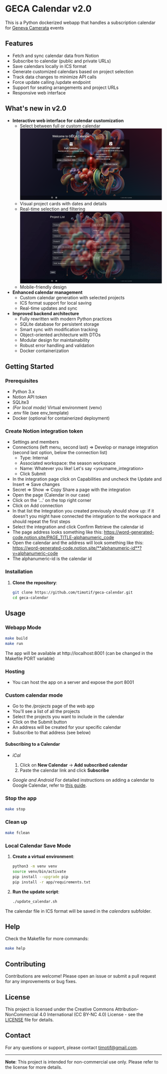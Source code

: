 # GECA Calendar v2.0
This is a Python dockerized webapp that handles a subscription calendar for [Geneva Camerata](https://genevacamerata.com/en) events

## Features
- Fetch and sync calendar data from Notion
- Subscribe to calendar (public and private URLs)
- Save calendars locally in ICS format
- Generate customized calendars based on project selection
- Track data changes to minimize API calls
- Force update calling /update endpoint
- Support for seating arrangements and project URLs
- Responsive web interface

## What's new in v2.0
- **Interactive web interface for calendar customization**
  - Select between full or custom calendar
![Main Page](screenshots/main_page.png)
  - Visual project cards with dates and details
  - Real-time selection and filtering
![Project Page](screenshots/projects_page.gif)
  - Mobile-friendly design
- **Enhanced calendar management**
  - Custom calendar generation with selected projects
  - ICS format support for local saving
  - Real-time updates and sync
- **Improved backend architecture**
  - Fully rewritten with modern Python practices
  - SQLite database for persistent storage
  - Smart sync with modification tracking
  - Object-oriented architecture with DTOs
  - Modular design for maintainability
  - Robust error handling and validation
  - Docker containerization

## Getting Started

### Prerequisites

- Python 3.x
- Notion API token
- SQLite3
- *(For local mode)* Virtual environment (venv)
- .env file (see env_template)
- Docker (optional for containerized deployment)

### Create Notion integration token
- Settings and members
- Connections (left menu, second last) => Develop or manage integration (second last option, below the connection list)
    + Type: Internal
    + Associated workspace: the season workspace
    + Name: Whatever you like! Let's say <yourname_integration>
    + Click Submit
- In the integration page click on Capabilities and uncheck the Update and Insert => Save changes
- Secret => Show => Copy
Share a page with the integration
- Open the page (Calendar in our case)
- Click on the '...' on the top right corner
- Click on Add connection
- In that list the Integration you created previously should show up: if it doesn't you might have connected the integration to the workspace and should repeat the first steps
- Select the integration and click Confirm
Retrieve the calendar id
- The page address looks something like this: https://word-generated-code.notion.site/PAGE_TITLE-alphanumeric_code
- Open the calendar and the address will look something like this: https://word-generated-code.notion.site/**alphanumeric-id**?v=alphanumeric-code
- The alphanumeric-id is the calendar id


### Installation

1. **Clone the repository**:
   ```bash
   git clone https://github.com/timotif/geca-calendar.git
   cd geca-calendar
   ```

## Usage
### Webapp Mode
```bash
make build
make run
```
The app will be available at http://localhost:8001 (can be changed in the Makefile PORT variable)

### Hosting
- You can host the app on a server and expose the port 8001

### Custom calendar mode
- Go to the _/projects_ page of the web app
- You'll see a list of all the projects
- Select the projects you want to include in the calendar
- Click on the Submit button
- An address will be created for your specific calendar
- Subscribe to that address (see below)

#### Subscribing to a Calendar
- *iCal*
  1. Click on **New Calendar** -> **Add subscribed calendar**
  2. Paste the calendar link and click **Subscribe**

- *Google and Android*
For detailed instructions on adding a calendar to Google Calendar, refer to [this guide](https://www.ohmancorp.com/refhowto-androidaddinternetcalendar.asp).

### Stop the app 
```bash
make stop
```
### Clean up
```bash
make fclean
```

### Local Calendar Save Mode

1. **Create a virtual environment**:
   ```bash
   python3 -m venv venv
   source venv/bin/activate
   pip install --upgrade pip
   pip install -r app/requirements.txt
   ```

2. **Run the update script**:
   ```bash
   ./update_calendar.sh
   ```

The calendar file in ICS format will be saved in the _calendars_ subfolder.

## Help

Check the Makefile for more commands:
```bash
make help
```

## Contributing

Contributions are welcome! Please open an issue or submit a pull request for any improvements or bug fixes.

## License

This project is licensed under the Creative Commons Attribution-NonCommercial 4.0 International (CC BY-NC 4.0) License - see the [LICENSE](LICENSE) file for details.

## Contact

For any questions or support, please contact [timotif@gmail.com](mailto:timotif@gmail.com).

---

**Note**: This project is intended for non-commercial use only. Please refer to the license for more details.